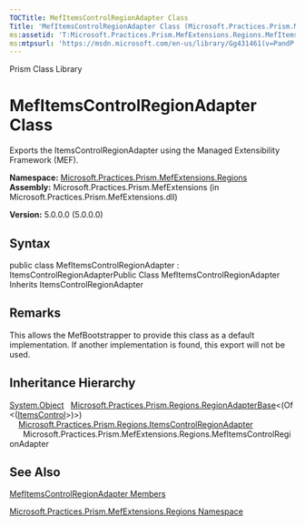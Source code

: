 ```yaml
---
TOCTitle: MefItemsControlRegionAdapter Class
Title: 'MefItemsControlRegionAdapter Class (Microsoft.Practices.Prism.MefExtensions.Regions)'
ms:assetid: 'T:Microsoft.Practices.Prism.MefExtensions.Regions.MefItemsControlRegionAdapter'
ms:mtpsurl: 'https://msdn.microsoft.com/en-us/library/Gg431461(v=PandP.50)'
---
```


Prism Class Library

MefItemsControlRegionAdapter Class
==================================

Exports the ItemsControlRegionAdapter using the Managed Extensibility Framework (MEF).

**Namespace:** [Microsoft.Practices.Prism.MefExtensions.Regions](https://msdn.microsoft.com/library/microsoft.practices.prism.mefextensions.regions)
**Assembly:** Microsoft.Practices.Prism.MefExtensions (in Microsoft.Practices.Prism.MefExtensions.dll)

**Version:** 5.0.0.0 (5.0.0.0)

## Syntax


public class MefItemsControlRegionAdapter : ItemsControlRegionAdapterPublic Class MefItemsControlRegionAdapter Inherits ItemsControlRegionAdapter

Remarks
-------

 This allows the MefBootstrapper to provide this class as a default implementation. If another implementation is found, this export will not be used.

Inheritance Hierarchy
---------------------

<span id="familyToggle"></span>[System.Object](http://msdn.microsoft.com/en-us/library/e5kfa45b)
  [Microsoft.Practices.Prism.Regions.RegionAdapterBase](https://msdn.microsoft.com/library/microsoft.practices.prism.regions.regionadapterbase%601)&lt;(Of &lt;([ItemsControl](http://msdn.microsoft.com/en-us/library/ms611045)&gt;)&gt;)
    [Microsoft.Practices.Prism.Regions.ItemsControlRegionAdapter](https://msdn.microsoft.com/library/microsoft.practices.prism.regions.itemscontrolregionadapter)
      Microsoft.Practices.Prism.MefExtensions.Regions.MefItemsControlRegionAdapter

See Also
--------


[MefItemsControlRegionAdapter Members](https://msdn.microsoft.com/allmembers.t:microsoft.practices.prism.mefextensions.regions.mefitemscontrolregionadapter)

[Microsoft.Practices.Prism.MefExtensions.Regions Namespace](https://msdn.microsoft.com/library/microsoft.practices.prism.mefextensions.regions)
